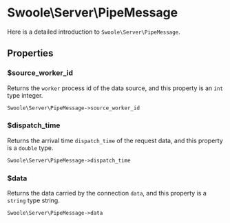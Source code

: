 # Swoole\Server\PipeMessage

Here is a detailed introduction to `Swoole\Server\PipeMessage`.

## Properties

### $source_worker_id
Returns the `worker` process id of the data source, and this property is an `int` type integer.

```php
Swoole\Server\PipeMessage->source_worker_id
```

### $dispatch_time
Returns the arrival time `dispatch_time` of the request data, and this property is a `double` type.

```php
Swoole\Server\PipeMessage->dispatch_time
```

### $data
Returns the data carried by the connection `data`, and this property is a `string` type string.

```php
Swoole\Server\PipeMessage->data
```
